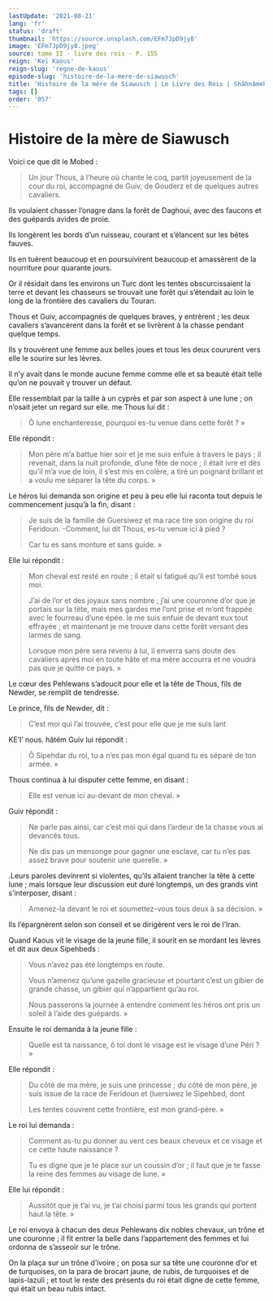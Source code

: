 ```yaml
---
lastUpdate: '2021-08-21'
lang: 'fr'
status: 'draft'
thumbnail: 'https://source.unsplash.com/EFm7JpD9jy8'
image: 'EFm7JpD9jy8.jpeg'
source: tome II - livre des rois - P. 155
reign: 'Keï Kaous'
reign-slug: 'regne-de-kaous'
episode-slug: 'histoire-de-la-mere-de-siawusch'
title: 'Histoire de la mère de Siawusch | Le Livre des Rois | Shâhnâmeh'
tags: []
order: '057'
---
```


<!-- LTeX: language=fr -->

# Histoire de la mère de Siawusch

Voici ce que dit le Mobed :

> Un jour Thous, à l’heure où chante le coq, partit joyeusement de la cour du roi, accompagné de Guiv, de Gouderz et de quelques autres cavaliers.

Ils voulaient chasser l’onagre dans la forêt de Daghoui, avec des faucons et des guépards avides de proie.

Ils longèrent les bords d’un ruisseau, courant et s’élancent sur les bêtes fauves.

Ils en tuèrent beaucoup et en poursuivirent beaucoup et amassèrent de la nourriture pour quarante jours.

Or il résidait dans les environs un Turc dont les tentes obscurcissaient la terre et devant les chasseurs se trouvait une forêt qui s’étendait au loin le long de la frontière des cavaliers du Touran.

Thous et Guiv, accompagnés de quelques braves, y entrèrent ; les deux cavaliers s’avancèrent dans la forêt et se livrèrent à la chasse pendant quelque temps.

Ils y trouvèrent une femme aux belles joues et tous les deux coururent vers elle le sourire sur les lèvres.

Il n’y avait dans le monde aucune femme comme elle et sa beauté était telle qu’on ne pouvait y trouver un défaut.

Elle ressemblait par la taille à un cyprès et par son aspect à une lune ; on n’osait jeter un regard sur elle. me Thous lui dit :

> Ô lune enchanteresse, pourquoi es-tu venue dans cette forêt ? »

Elle répondit :

> Mon père m’a battue hier soir et je me suis enfuie à travers le pays ; il revenait, dans la nuit profonde, d’une fête de noce ; il était ivre et dès qu’il m’a vue de loin, il s’est mis en colère, a tiré un poignard brillant et a voulu me séparer la tête du corps. »

Le héros lui demanda son origine et peu à peu elle lui raconta tout depuis le commencement jusqu’à la fin, disant :

> Je suis de la famille de Guersiwez et ma race tire son origine du roi Feridoun. -Comment, lui dit Thous, es-tu venue ici à pied ?
>
> Car tu es sans monture et sans guide. »

Elle lui répondit :

> Mon cheval est resté en route ; il était si fatigué qu’il est tombé sous moi.
>
> J’ai de l’or et des joyaux sans nombre ; j’ai une couronne d’or que je portais sur la tête, mais mes gardes me l’ont prise et m’ont frappée avec le fourreau d’une épée. le me suis enfuie de devant eux tout effrayée ; et maintenant je me trouve dans cette forêt versant des larmes de sang.
>
> Lorsque mon père sera revenu à lui, il enverra sans doute des cavaliers après moi en toute hâte et ma mère accourra et ne voudra pas que je quitte ce pays. »

Le cœur des Pehlewans s’adoucit pour elle et la tête de Thous, fils de Newder, se remplit de tendresse.

Le prince, fils de Newder, dit :

> C’est moi qui l’ai trouvée, c’est pour elle que je me suis lant

KE’I’ nous. hâtém Guiv lui répondit :

> Ô Sipehdar du roi, tu a n’es pas mon égal quand tu es séparé de ton armée. »

Thous continua à lui disputer cette femme, en disant :

> Elle est venue ici au-devant de mon cheval. »

Guiv répondit :

> Ne parle pas ainsi, car c’est moi qui dans l’ardeur de la chasse vous ai devancés tous.
>
> Ne dis pas un mensonge pour gagner une esclave, car tu n’es pas assez brave pour soutenir une querelle. »

.Leurs paroles devinrent si violentes, qu’ils allaient trancher la tête à cette lune ; mais lorsque leur discussion eut duré longtemps, un des grands vint s’interposer, disant :

> Amenez-la devant le roi et soumettez-vous tous deux à sa décision. »

Ils l’épargnèrent selon son conseil et se dirigèrent vers le roi de l’Iran.

Quand Kaous vit le visage de la jeune fille, il sourit en se mordant les lèvres et dit aux deux Sipehbeds :

> Vous n’avez pas été longtemps en route.
>
> Vous n’amenez qu’une gazelle gracieuse et pourtant c’est un gibier de grande chasse, un gibier qui n’appartient qu’au roi.
>
> Nous passerons la journée à entendre comment les héros ont pris un soleil à l’aide des guépards. »

Ensuite le roi demanda à la jeune fille :

> Quelle est ta naissance, ô toi dont le visage est le visage d’une Péri ? »

Elle répondit :

> Du côté de ma mère, je suis une princesse ; du côté de mon père, je suis issue de la race de Feridoun et (luersiwez le Sipehbed, dont
>
> Les tentes couvrent cette frontière, est mon grand-père. »

Le roi lui demanda :

> Comment as-tu pu donner au vent ces beaux cheveux et ce visage et ce cette haute naissance ?
>
> Tu es digne que je te place sur un coussin d’or ; il faut que je te fasse la reine des femmes au visage de lune. »

Elle lui répondit :

> Aussitôt que je t’ai vu, je t’ai choisi parmi tous les grands qui portent haut la tête. »

Le roi envoya à chacun des deux Pehlewans dix nobles chevaux, un trône et une couronne ; il fit entrer la belle dans l’appartement des femmes et lui ordonna de s’asseoir sur le trône.

On la plaça sur un trône d’ivoire ; on posa sur sa tête une couronne d’or et de turquoises, on la para de brocart jaune, de rubis, de turquoises et de lapis-lazuli ; et tout le reste des présents du roi était digne de cette femme, qui était un beau rubis intact.
